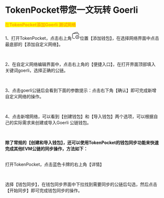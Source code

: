 # TokenPocket带您一文玩转 Goerli

<mark style="color:orange;">在</mark><mark style="color:orange;">**TokenPocket添加Goerli 测试网络**</mark>

1、打开TokenPocket，点击右上角![](<../../.gitbook/assets/image (1).png>)位置【添加钱包】，在选择网络界面中点击最底部的【添加自定义网络】。

<figure><img src="../../.gitbook/assets/217d47d7eacfe66e4a942223ecaa0615_1677554611700-5b7e15a7-945d-470c-ab9c-dd01590cb7ca_x-oss-process=image%2Fresize%2Cw_750%2Climit_0.png" alt=""><figcaption></figcaption></figure>

2、在自定义网络编辑界面中，点击右上角的【便捷入口】，在打开界面顶部填入关键词goerli，选择正确的公链。

<figure><img src="../../.gitbook/assets/97e41324dc581b2d09b1f22a28ee3632_1677555120840-4061e76f-8013-4017-86a7-225f1e05f50e_x-oss-process=image%2Fresize%2Cw_1186%2Climit_0.png" alt=""><figcaption></figcaption></figure>

3、点击goerli公链后会看到下面的参数提示：点击右下角【确认】即可完成新增自定义网络的操作。

<figure><img src="../../.gitbook/assets/bd7e77c1e77cc3d65a834d99020177ff_1677555134085-5732ff6c-ba39-4542-8e50-da17e2000d86_x-oss-process=image%2Fresize%2Cw_1186%2Climit_0.png" alt=""><figcaption></figcaption></figure>

4、点击新增网络，可以看到【创建钱包】和【导入钱包】两个选项，可以根据自己的实际需求来创建或导入Goerli 公链钱包。

<figure><img src="../../.gitbook/assets/cb381055dcebb6ced8d57b044da63e15_1677555139298-38be4efe-2c48-4c5d-bc5e-f8865f1f5e42_x-oss-process=image%2Fresize%2Cw_1186%2Climit_0.png" alt=""><figcaption></figcaption></figure>

**除了常规的【创建和导入钱包】，还可以使用TokenPocket的钱包同步功能来快速完成其他EVM公链的同步操作，方法如下：**

\
打开TokenPocket，点击蓝色卡牌的右上角【详情】

<figure><img src="../../.gitbook/assets/fbe7545283af92da294c5a8338b5fced_1675599122435-7b50bd70-c436-47ab-9fe6-729f7502b6a1_x-oss-process=image%2Fresize%2Cw_449%2Climit_0%2Fresize%2Cw_449%2Climit_0.png" alt=""><figcaption></figcaption></figure>

选择【钱包同步】，在钱包同步界面中下拉找到需要同步的公链后勾选，然后点击【开始同步】即可完成钱包同步的操作。

<figure><img src="../../.gitbook/assets/8656bb8b35ba72e3caead2e370e001ed_1675599207115-d7ca2f05-48fd-415f-b32a-f6a702c6ca2c_x-oss-process=image%2Fresize%2Cw_447%2Climit_0%2Fresize%2Cw_447%2Climit_0.png" alt=""><figcaption></figcaption></figure>
